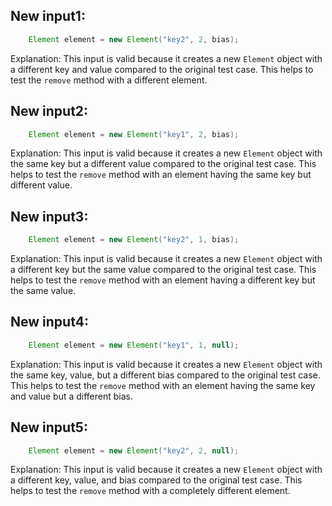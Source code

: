 ## New input1:
```java
    Element element = new Element("key2", 2, bias);
```
Explanation: This input is valid because it creates a new `Element` object with a different key and value compared to the original test case. This helps to test the `remove` method with a different element.

## New input2:
```java
    Element element = new Element("key1", 2, bias);
```
Explanation: This input is valid because it creates a new `Element` object with the same key but a different value compared to the original test case. This helps to test the `remove` method with an element having the same key but different value.

## New input3:
```java
    Element element = new Element("key2", 1, bias);
```
Explanation: This input is valid because it creates a new `Element` object with a different key but the same value compared to the original test case. This helps to test the `remove` method with an element having a different key but the same value.

## New input4:
```java
    Element element = new Element("key1", 1, null);
```
Explanation: This input is valid because it creates a new `Element` object with the same key, value, but a different bias compared to the original test case. This helps to test the `remove` method with an element having the same key and value but a different bias.

## New input5:
```java
    Element element = new Element("key2", 2, null);
```
Explanation: This input is valid because it creates a new `Element` object with a different key, value, and bias compared to the original test case. This helps to test the `remove` method with a completely different element.